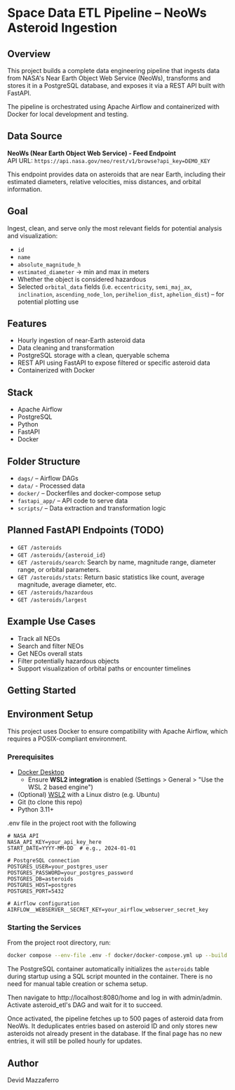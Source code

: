 
# Space Data ETL Pipeline – NeoWs Asteroid Ingestion

## Overview
This project builds a complete data engineering pipeline that ingests data from NASA's Near Earth Object Web Service (NeoWs), transforms and stores it in a PostgreSQL database, and exposes it via a REST API built with FastAPI.

The pipeline is orchestrated using Apache Airflow and containerized with Docker for local development and testing.

## Data Source
**NeoWs (Near Earth Object Web Service) - Feed Endpoint**  
API URL: `https://api.nasa.gov/neo/rest/v1/browse?api_key=DEMO_KEY`

This endpoint provides data on asteroids that are near Earth, including their estimated diameters, relative velocities, miss distances, and orbital information.

## Goal
Ingest, clean, and serve only the most relevant fields for potential analysis and visualization:
- `id`
- `name`
- `absolute_magnitude_h`
- `estimated_diameter` → min and max in meters
- Whether the object is considered hazardous 
- Selected `orbital_data` fields (i.e. `eccentricity`, `semi_maj_ax`, `inclination`, `ascending_node_lon`, `perihelion_dist`, `aphelion_dist`) – for potential plotting use


## Features
- Hourly ingestion of near-Earth asteroid data
- Data cleaning and transformation
- PostgreSQL storage with a clean, queryable schema
- REST API using FastAPI to expose filtered or specific asteroid data
- Containerized with Docker

## Stack
- Apache Airflow
- PostgreSQL
- Python
- FastAPI
- Docker

## Folder Structure
- `dags/` – Airflow DAGs
- `data/` - Processed data
- `docker/` – Dockerfiles and docker-compose setup
- `fastapi_app/` – API code to serve data
- `scripts/` – Data extraction and transformation logic

## Planned FastAPI Endpoints (TODO)
- `GET /asteroids`
- `GET /asteroids/{asteroid_id}`
- `GET /asteroids/search`: Search by name, magnitude range, diameter range, or orbital parameters.
- `GET /asteroids/stats`: Return basic statistics like count, average magnitude, average diameter, etc.
- `GET /asteroids/hazardous`
- `GET /asteroids/largest`

## Example Use Cases
- Track all NEOs
- Search and filter NEOs
- Get NEOs overall stats
- Filter potentially hazardous objects
- Support visualization of orbital paths or encounter timelines

## Getting Started
## Environment Setup

This project uses Docker to ensure compatibility with Apache Airflow, which requires a POSIX-compliant environment.

### Prerequisites

- [Docker Desktop](https://www.docker.com/products/docker-desktop/)
  - Ensure **WSL2 integration** is enabled (Settings > General > "Use the WSL 2 based engine")
- (Optional) [WSL2](https://learn.microsoft.com/en-us/windows/wsl/install) with a Linux distro (e.g. Ubuntu)
- Git (to clone this repo)
- Python 3.11+

.env file in the project root with the following

```
# NASA API
NASA_API_KEY=your_api_key_here
START_DATE=YYYY-MM-DD  # e.g., 2024-01-01

# PostgreSQL connection
POSTGRES_USER=your_postgres_user
POSTGRES_PASSWORD=your_postgres_password
POSTGRES_DB=asteroids
POSTGRES_HOST=postgres
POSTGRES_PORT=5432

# Airflow configuration
AIRFLOW__WEBSERVER__SECRET_KEY=your_airflow_webserver_secret_key
```

### Starting the Services

From the project root directory, run:

```bash
docker compose --env-file .env -f docker/docker-compose.yml up --build
```
The PostgreSQL container automatically initializes the `asteroids` table during startup using a SQL script mounted in the container. There is no need for manual table creation or schema setup.

Then navigate to http://localhost:8080/home and log in with admin/admin. Activate asteroid_etl's DAG and wait for it to succeed.

Once activated, the pipeline fetches up to 500 pages of asteroid data from NeoWs. It deduplicates entries based on asteroid ID and only stores new asteroids not already present in the database. If the final page has no new entries, it will still be polled hourly for updates.


## Author
Devid Mazzaferro
